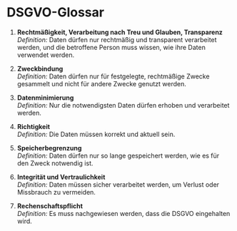 # DSGVO-Glossar

1. **Rechtmäßigkeit, Verarbeitung nach Treu und Glauben, Transparenz**  
   *Definition:* Daten dürfen nur rechtmäßig und transparent verarbeitet werden, und die betroffene Person muss wissen, wie ihre Daten verwendet werden.

2. **Zweckbindung**  
   *Definition:* Daten dürfen nur für festgelegte, rechtmäßige Zwecke gesammelt und nicht für andere Zwecke genutzt werden.

3. **Datenminimierung**  
   *Definition:* Nur die notwendigsten Daten dürfen erhoben und verarbeitet werden.

4. **Richtigkeit**  
   *Definition:* Die Daten müssen korrekt und aktuell sein.

5. **Speicherbegrenzung**  
   *Definition:* Daten dürfen nur so lange gespeichert werden, wie es für den Zweck notwendig ist.

6. **Integrität und Vertraulichkeit**  
   *Definition:* Daten müssen sicher verarbeitet werden, um Verlust oder Missbrauch zu vermeiden.

7. **Rechenschaftspflicht**  
   *Definition:* Es muss nachgewiesen werden, dass die DSGVO eingehalten wird.
